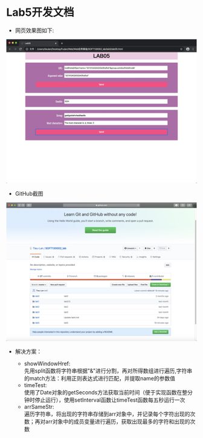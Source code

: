 # Lab5开发文档
* 网页效果图如下:

![alt 网页效果图](images/ADF83FD6149DFA5DD69489200B8814E6.jpg)

* GitHub截图

![alt 网页效果图](images/8F81AA2BB0BBB9C87C1D8F1BBA95AF00.jpg)

* 解决方案：

    * showWindowHref:  
    先用split函数将字符串根据"&"进行分割，再对所得数组进行遍历,字符串的match方法：利用正则表达式进行匹配，并提取name的参数值
    * timeTest:  
    使用了Date对象的getSeconds方法获取当前时间（便于实现函数在整分钟时停止运行），使用setInterval函数让timeTest函数每五秒运行一次
    * arrSameStr:  
    遍历字符串，将出现的字符串存储到arr对象中，并记录每个字符出现的次数；再对arr对象中的成员变量进行遍历，获取出现最多的字符和出现的次数
    
